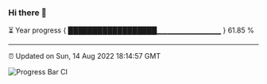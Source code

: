 ### Hi there 👋

⏳ Year progress { ██████████████████▁▁▁▁▁▁▁▁▁▁▁▁ } 61.85 %

---

⏰ Updated on Sun, 14 Aug 2022 18:14:57 GMT

![Progress Bar CI](https://github.com/liununu/liununu/workflows/Progress%20Bar%20CI/badge.svg)
